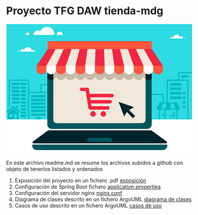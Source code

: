 # Proyecto TFG DAW tienda-mdg

![Tienda Web Online ](Tienda%20Web%20Online.png)

En este archivo readme.md se resume los archivos subidos a github con objeto de tenerlos listados y ordenados

1. Exposición del proyecto en un fichero .pdf [exposición](tienda-mdg-exposicion-v23.pdf)
2. Configuración de Spring Boot fichero [application.properties](aplication.properties.tienda-mdg.txt) 
3. Configuración del servidor nginx [nginx.conf](nginx.conf.tienda-mdg.txt) 
4. Diagrama de clases descrito en un fichero ArgoUML [diagrama de clases](tienda-mdg-diagrama-de-clase.zargo) 
5.  Casos de uso descrito en un fichero ArgoUML [casos de uso](tienda-mdg-diagrama-casos-de-uso-v5.zargo) 



